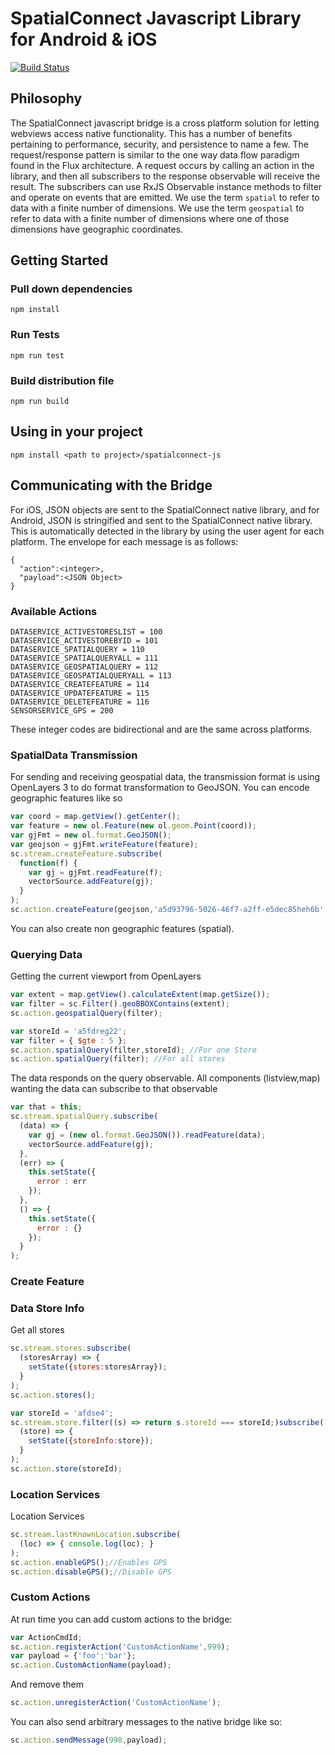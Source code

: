 # SpatialConnect Javascript Library for Android & iOS
[![Build Status](https://travis-ci.org/boundlessgeo/spatialconnect-js.svg?branch=dev)](https://travis-ci.org/tetriscode/spatialconnect-js)
## Philosophy
The SpatialConnect javascript bridge is a cross platform solution for letting webviews access native functionality. This has a number of benefits pertaining to performance, security, and persistence to name a few. The request/response pattern is similar to the one way data flow paradigm found in the Flux architecture. A request occurs by calling an action in the library, and then all subscribers to the response observable will receive the result. The subscribers can use RxJS Observable instance methods to filter and operate on events that are emitted. We use the term `spatial` to refer to data with a finite number of dimensions. We use the term `geospatial` to refer to data with a finite number of dimensions where one of those dimensions have geographic coordinates. 


## Getting Started

### Pull down dependencies

```
npm install
```

### Run Tests

```
npm run test
```

### Build distribution file

```
npm run build
```

## Using in your project
```
npm install <path to project>/spatialconnect-js
```

## Communicating with the Bridge

For iOS, JSON objects are sent to the SpatialConnect native library, and for Android, JSON is stringified and sent to the SpatialConnect native library. This is automatically detected in the library by using the user agent for each platform. The envelope for each message is as follows:

```
{
  "action":<integer>,
  "payload":<JSON Object>
}
```

### Available Actions
```
DATASERVICE_ACTIVESTORESLIST = 100
DATASERVICE_ACTIVESTOREBYID = 101
DATASERVICE_SPATIALQUERY = 110
DATASERVICE_SPATIALQUERYALL = 111
DATASERVICE_GEOSPATIALQUERY = 112
DATASERVICE_GEOSPATIALQUERYALL = 113
DATASERVICE_CREATEFEATURE = 114
DATASERVICE_UPDATEFEATURE = 115
DATASERVICE_DELETEFEATURE = 116
SENSORSERVICE_GPS = 200
```
These integer codes are bidirectional and are the same across platforms. 

### SpatialData Transmission
For sending and receiving geospatial data, the transmission format is using OpenLayers 3 to do format transformation to GeoJSON. You can encode geographic features like so
```javascript
var coord = map.getView().getCenter();
var feature = new ol.Feature(new ol.geom.Point(coord)); 
var gjFmt = new ol.format.GeoJSON();
var geojson = gjFmt.writeFeature(feature);
sc.stream.createFeature.subscribe(
  function(f) {
    var gj = gjFmt.readFeature(f);
    vectorSource.addFeature(gj);
  }
);
sc.action.createFeature(geojson,'a5d93796-5026-46f7-a2ff-e5dec85heh6b', 'point_features');
```
You can also create non geographic features (spatial).  

### Querying Data
Getting the current viewport from OpenLayers
```javascript
var extent = map.getView().calculateExtent(map.getSize());
var filter = sc.Filter().geoBBOXContains(extent);
sc.action.geospatialQuery(filter);
```
```javascript
var storeId = 'a5fdreg22';
var filter = { $gte : 5 };
sc.action.spatialQuery(filter,storeId); //For one Store
sc.action.spatialQuery(filter); //For all stores
```
The data responds on the query observable. All components (listview,map) wanting the data can subscribe to that observable
```javascript
var that = this;
sc.stream.spatialQuery.subscribe(
  (data) => {
    var gj = (new ol.format.GeoJSON()).readFeature(data);
    vectorSource.addFeature(gj);
  },
  (err) => {
    this.setState({
      error : err
    });
  },
  () => {
    this.setState({
      error : {}
    });
  }
);
```

### Create Feature


### Data Store Info
Get all stores
```javascript
sc.stream.stores.subscribe(
  (storesArray) => {
    setState({stores:storesArray});
  }
);
sc.action.stores();
```

```javascript
var storeId = 'afdse4';
sc.stream.store.filter((s) => return s.storeId === storeId;)subscribe(
  (store) => {
    setState({storeInfo:store});
  }
);
sc.action.store(storeId);
```

### Location Services
Location Services
```javascript
sc.stream.lastKnownLocation.subscribe(
  (loc) => { console.log(loc); }
);
sc.action.enableGPS();//Enables GPS
sc.action.disableGPS();//Disable GPS
```

### Custom Actions
At run time you can add custom actions to the bridge:   

```javascript
var ActionCmdId;
sc.action.registerAction('CustomActionName',999);   
var payload = {'foo':'bar'};   
sc.action.CustomActionName(payload);
```   

And remove them   
```javascript
sc.action.unregisterAction('CustomActionName');
```

You can also send arbitrary messages to the native bridge like so:   
```javascript
sc.action.sendMessage(998,payload);
```
